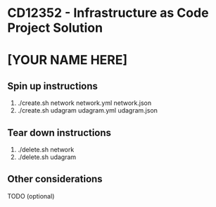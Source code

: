 # CD12352 - Infrastructure as Code Project Solution
# [YOUR NAME HERE]

## Spin up instructions
1) ./create.sh network network.yml network.json
2) ./create.sh udagram udagram.yml udagram.json


## Tear down instructions
1) ./delete.sh network
2) ./delete.sh udagram

## Other considerations
TODO (optional)